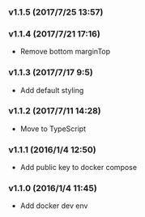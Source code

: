 ### v1.1.5	(2017/7/25 13:57)


### v1.1.4	(2017/7/21 17:16)
* Remove bottom marginTop

### v1.1.3	(2017/7/17 9:5)
* Add default styling

### v1.1.2	(2017/7/11 14:28)
* Move to TypeScript

### v1.1.1	(2016/1/4 12:50)
* Add public key to docker compose

### v1.1.0	(2016/1/4 11:45)
* Add docker dev env


